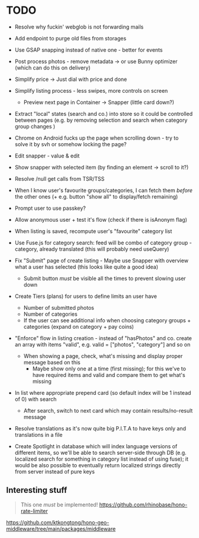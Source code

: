 # TODO

- Resolve why fuckin' webglob is not forwarding mails
- Add endpoint to purge old files from storages
- Use GSAP snapping instead of native one - better for events
- Post process photos - remove metadata -> or use Bunny optimizer (which can do this on delivery)

- Simplify price -> Just dial with price and done
- Simplify listing process - less swipes, more controls on screen
    - Preview next page in Container -> Snapper (little card down?)

- Extract "local" states (search and co.) into store so it could be controlled between pages (e.g. by removing
    selection and search when category group changes )
- Chrome on Android fucks up the page when scrolling down - try to solve it by svh or somehow locking the page?
- Edit snapper - value & edit
- Show snapper with selected item (by finding an element -> scroll to it?)
- Resolve /null get calls from TSR/TSS

- When I know user's favourite groups/categories, I can fetch them _before_ the other ones (+ e.g. button "show all" to
    display/fetch remaining)

- Prompt user to use passkey?
- Allow anonymous user + test it's flow (check if there is isAnonym flag)
- When listing is saved, recompute user's "favourite" category list
- Use Fuse.js for category search: feed will be combo of category group - category, already translated (this will probably need useQuery)
- Fix "Submit" page of create listing - Maybe use Snapper with overview what a user has selected (this looks like quite a good idea)
    - Submit button _must_ be visible all the times to prevent slowing user down 
- Create Tiers (plans) for users to define limits an user have
    - Number of submitted photos
    - Number of categories
    - If the user can see additional info when choosing category groups + categories (expand on category + pay coins)
- "Enforce" flow in listing creation - instead of "hasPhotos" and co. create an array with items "valid", e.g. valid = ["photos", "category"] and so on
    - When showing a page, check, what's missing and display proper message based on this
        - Maybe show only one at a time (first missing); for this we've to have required items and valid and compare them to get what's missing
- In list where appropriate prepend card (so default index will be 1 instead of 0) with search
    - After search, switch to next card which may contain results/no-result message
- Resolve translations as it's now quite big P.I.T.A to have keys only and translations in a file
- Create Spotlight in database which will index language versions of different items, so we'll be able to search server-side through DB (e.g. localized search
    for something in category list instead of using fuse); it would be also possible to eventually return localized strings directly from server instead of
    pure keys

## Interesting stuff

> This one _must_ be implemented!
> https://github.com/rhinobase/hono-rate-limiter

https://github.com/ktkongtong/hono-geo-middleware/tree/main/packages/middleware
